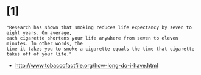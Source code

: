 # [1] 
    "Research has shown that smoking reduces life expectancy by seven to eight years. On average, 
    each cigarette shortens your life anywhere from seven to eleven minutes. In other words, the 
    time it takes you to smoke a cigarette equals the time that cigarette takes off of your life."
- http://www.tobaccofactfile.org/how-long-do-i-have.html
